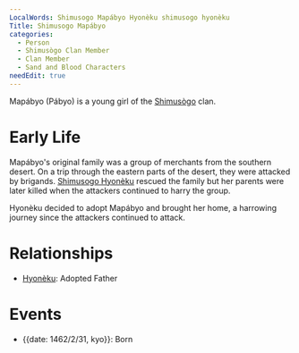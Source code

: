 ```yaml
---
LocalWords: Shimusogo Mapábyo Hyonèku shimusogo hyonèku
Title: Shimusogo Mapábyo
categories:
  - Person
  - Shimusògo Clan Member
  - Clan Member
  - Sand and Blood Characters
needEdit: true
---
```


Mapábyo (Pábyo) is a young girl of the [Shimusògo]() clan.

# Early Life

Mapábyo's original family was a group of merchants from the southern desert. On a trip through the eastern parts of the desert, they were attacked by brigands. [Shimusogo Hyonèku](/shimusogo-hyonèku/) rescued the family but her parents were later killed when the attackers continued to harry the group.

Hyonèku decided to adopt Mapábyo and brought her home, a harrowing journey since the attackers continued to attack.

# Relationships

* [Hyonèku](/shimusogo-hyonèku/): Adopted Father

# Events

* {{date: 1462/2/31, kyo}}: Born
